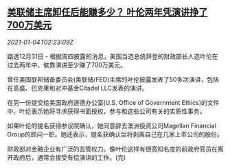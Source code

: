 <!--1609728794000-->
[美联储主席卸任后能赚多少？ 叶伦两年凭演讲挣了700万美元](https://cn.reuters.com/article/fed-head-earnings-1231-thur-idCNKBS29907N)
------

<div><i>2021-01-04T02:23:09Z</i></div><p>路透12月31日 - 根据周四披露的消息，美国当选总统拜登的财政部长人选叶伦在过去两年中，依靠演讲至少赚了700万美元。</p><p>曾任美国联邦储备委员会(美联储/FED)主席的叶伦披露发表了50多次演讲，包括在高盛、巴克莱和对冲基金Citadel LLC发表的演讲。</p><p>在另一份提交给美国政府道德办公室(U.S. Office of Government Ethics)的文件中，叶伦表示她将寻求获得书面授权，参与和这些公司有关的实质性事务。</p><p>如果叶伦的提名获得参议院确认，她同意辞去澳洲投资公司Magellan Financial Group的顾问一职。她还表示，提名获确认后将剥离自己在几家上市公司的股份。</p><p>财政部对金融企业有广泛的监管权力。像叶伦这样有很高知名度的前政府官员在离开政府后，通常会接受有偿演讲的工作。(完)</p>
